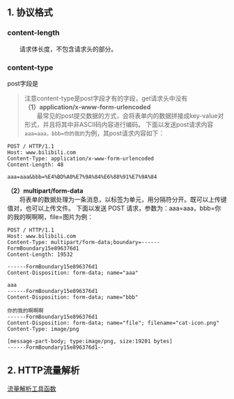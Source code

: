 
## 1. 协议格式



### content-length  
&emsp;&emsp;请求体长度，不包含请求头的部分。

### content-type
post字段是
> 注意content-type是post字段才有的字段，get请求头中没有  
**（1）application/x-www-form-urlencoded**  
&emsp;&emsp;最常见的post提交数据的方式，会将表单内的数据拼接成key-value对形式，并且将其中非ASCII码内容进行编码。  下面以发送post请求内容`aaa=aaa，bbb=你的我的`为例，其post请求内容如下：
~~~
POST / HTTP/1.1
Host: www.bilibili.com
Content-Type: application/x-www-form-urlencoded
Content-Length: 48

aaa=aaa&bbb=%E4%BD%A0%E7%9A%84%E6%88%91%E7%9A%84
~~~

**（2）multipart/form-data**  
&emsp;&emsp;将表单的数据处理为一条消息，以标签为单元，用分隔符分开。既可以上传键值对，也可以上传文件。 下面以发送 POST 请求，参数为：aaa=aaa，bbb=你的我的啊啊啊，file=图片为例：
~~~
POST / HTTP/1.1
Host: www.bilibili.com
Content-Type: multipart/form-data;boundary=------FormBoundary15e896376d1
Content-Length: 19532

------FormBoundary15e896376d1
Content-Disposition: form-data; name="aaa"

aaa
------FormBoundary15e896376d1
Content-Disposition: form-data; name="bbb"

你的我的啊啊啊
------FormBoundary15e896376d1
Content-Disposition: form-data; name="file"; filename="cat-icon.png"
Content-Type: image/png

[message-part-body; type:image/png, size:19201 bytes]
------FormBoundary15e896376d1--
~~~





## 2. HTTP流量解析
  [流量解析工具函数](./pcap_analysis_http.py)

